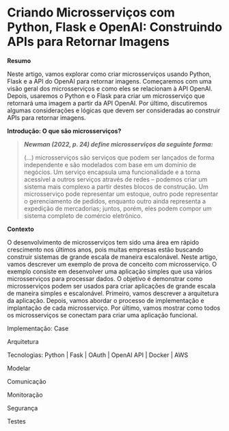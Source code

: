 # Criando Microsserviços com Python, Flask e OpenAI: Construindo APIs para Retornar Imagens

**Resumo**

Neste artigo, vamos explorar como criar microsserviços usando Python, Flask e a API do OpenAI para retornar imagens. Começaremos com uma visão geral dos microsserviços e como eles se relacionam à API OpenAI. Depois, usaremos o Python e o Flask para criar um microsserviço que retornará uma imagem a partir da API OpenAI. Por último, discutiremos algumas considerações e lógicas que devem ser consideradas ao construir APIs para retornar imagens.

**Introdução: O que são microsserviços?**

>***Newman (2022, p. 24) define microsserviços da seguinte forma:***
>
>(…) microsserviços são serviços que podem ser lançados de forma independente e são modelados com base em um domínio de negócios. Um serviço encapsula uma funcionalidade e a torna acessível a outros serviços através de redes – podemos criar um sistema mais complexo a partir destes blocos de construção. 
Um microsserviço pode representar um estoque, outro pode representar o gerenciamento de pedidos, enquanto outro ainda representa a expedição de mercadorias; juntos, porém, eles podem compor um sistema completo de comércio eletrônico.

**Contexto**

O desenvolvimento de microsserviços tem sido uma área em rápido crescimento nos últimos anos, pois muitas empresas estão buscando construir sistemas de grande escala de maneira escalonável. Neste artigo, vamos descrever um exemplo de prova de conceito com microsserviço. O exemplo consiste em desenvolver uma aplicação simples que usa vários microsserviços para processar dados. O objetivo é demonstrar como microsserviços podem ser usados para criar aplicações de grande escala de maneira simples e escalonável. Primeiro, vamos descrever a arquitetura da aplicação. Depois, vamos abordar o processo de implementação e implantação de cada microsserviço. Por último, vamos mostrar como todos os microsserviços se conectam para criar uma aplicação funcional.

Implementação: Case

Arquitetura

Tecnologias: Python | Fask | OAuth | OpenAI API | Docker | AWS

Modelar

Comunicação

Monitoração

Segurança

Testes
